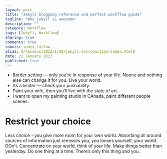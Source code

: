 ```yaml
---
layout: post
title: "Jekyll blogging reference and perfect workflow guide"
tagline: "Why jekyll is awesome"
description: ""
category: Workflow
tags: [Jekyll, Workflow]
sharing: true
comments: true
robots: index,follow
alias: [/lessons/2012/1/20/jekyll-introduction/index.html]
date: 22 January 2013
published: true
---
```


* Border setting — only you’re in response of your life. Noone and nothing else can change it for you. Live your world.
* As a limiter — check your pushability.
* Paint your wife, then you’ll live with the state of art.
* I want to open my painting studio in CAnada, paint different people scenes.

# Restrict your choice
Less choice - you give more room for your own world. Absorbing all around sources of information just remisses you, you looses yourself, your world. DOn’t. Concentrate on your world, think of your life. Make things better than yesterday. Do one thing at a time. There’s only this thing and you. 